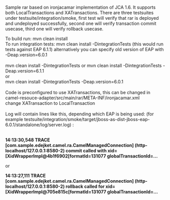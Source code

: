 <p>
Sample rar based on ironjacamar implementation of JCA 1.6. It supports both LocalTransactions and XATransactions.
There are three testsuites under testsuite/integration/smoke, first test will verify that rar is deployed and undeployed successfully, second one will verify transaction commit usecase, third one will verify rollback usecase.
</p>
To build run: mvn clean install </br>
To run integration tests: mvn clean install -DintegrationTests (this would run tests against EAP 6.1.1) alternatively you can specify old version of EAP with -Deap.version=6.0.1 </br>
</br>
mvn clean install -DintegrationTests or mvn clean install -DintegrationTests -Deap.version=6.1.1</br>
or</br>
mvn clean install -DintegrationTests -Deap.version=6.0.1</br>
</br>
Code is preconfigured to use XATransactions, this can be changed in camel-resouce-adapter/src/main/rar/META-INF/ironjacamar.xml</br>
change <transaction-support>XATransaction</transaction-support> to <transaction-support>LocalTransaction</transaction-support></br>
</br>
Log will contain lines like this, depending which EAP is being used: (for example testsuite/integration/smoke/target/jboss-as-dist-jboss-eap-6.0.1/standalone/log/server.log) :</br>
</br>
<p>
<b>14:13:30,548 TRACE [com.sample.edejket.camel.ra.CamelManagedConnection] (http-localhost/127.0.0.1:8580-2) commit called with xid=[XidWrapperImpl@4b1f6902[formatId=131077 globalTransactionId=...</b>
</p>
or</br>
<p>
<b>14:13:27,111 TRACE [com.sample.edejket.camel.ra.CamelManagedConnection] (http-localhost/127.0.0.1:8580-2) rollback called for xid=[XidWrapperImpl@705e815c[formatId=131077 globalTransactionId=...</b>
</p>

